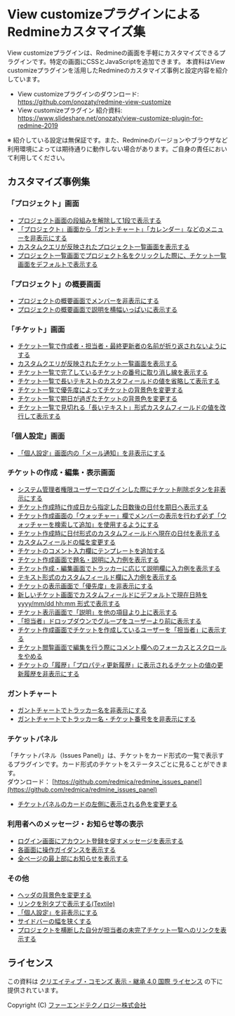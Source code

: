 # View customizeプラグインによるRedmineカスタマイズ集

View customizeプラグインは、Redmineの画面を手軽にカスタマイズできるプラグインです。特定の画面にCSSとJavaScriptを追加できます。
本資料はView customizeプラグインを活用したRedmineのカスタマイズ事例と設定内容を紹介しています。

* View customizeプラグインのダウンロード: https://github.com/onozaty/redmine-view-customize
* View customizeプラグイン 紹介資料: https://www.slideshare.net/onozaty/view-customize-plugin-for-redmine-2019

※ 紹介している設定は無保証です。また、Redmineのバージョンやブラウザなど利用環境によっては期待通りに動作しない場合があります。ご自身の責任において利用してください。

## カスタマイズ事例集

### 「プロジェクト」画面

* [プロジェクト画面の段組みを解除して1段で表示する](customizes/f6b5901b/customize.md)
* [「プロジェクト」画面から「ガントチャート」「カレンダー」などのメニューを非表示にする](customizes/de33ffd8/customize.md)
* [カスタムクエリが反映されたプロジェクト一覧画面を表示する](customizes/8fbd742a/customize.md)
* [プロジェクト一覧画面でプロジェクト名をクリックした際に、チケット一覧画面をデフォルトで表示する](customizes/13c2b2e2/customize.md)

### 「プロジェクト」の概要画面

* [プロジェクトの概要画面でメンバーを非表示にする](customizes/b36e52d2/customize.md)
* [プロジェクトの概要画面で説明を横幅いっぱいに表示する](customizes/eaa837fe/customize.md)

### 「チケット」画面

* [チケット一覧で作成者・担当者・最終更新者の名前が折り返されないようにする](customizes/5efbb0c1/customize.md)
* [カスタムクエリが反映されたチケット一覧画面を表示する](customizes/4a3d6294/customize.md)
* [チケット一覧で完了しているチケットの番号に取り消し線を表示する](customizes/a0dc300b/customize.md)
* [チケット一覧で長いテキストのカスタフィールドの値を省略して表示する](customizes/14284ae1/customize.md)
* [チケット一覧で優先度によってチケットの背景色を変更する](customizes/1f7acfab/customize.md)
* [チケット一覧で期日が過ぎたチケットの背景色を変更する](customizes/1201d1e4/customize.md)
* [チケット一覧で見切れる「長いテキスト」形式カスタムフィールドの値を改行して表示する](customizes/1f5a39bc/customize.md)


### 「個人設定」画面

* [「個人設定」画面内の「メール通知」を非表示にする](customizes/22dad0f4/customize.md)

### チケットの作成・編集・表示画面

* [システム管理者権限ユーザーでログインした際にチケット削除ボタンを非表示にする](customizes/27afbc24/customize.md)
* [チケット作成時に作成日から指定した日数後の日付を期日へ表示する](customizes/85cfc016/customize.md)
* [チケット作成画面の「ウォッチャー」欄でメンバーの表示を行わず必ず「ウォッチャーを検索して追加」を使用するようにする](customizes/3f0a014e/customize.md)
* [チケット作成時に日付形式のカスタムフィールドへ現在の日付を表示する](customizes/7f0d0fa2/customize.md)
* [カスタムフィールドの幅を変更する](customizes/25c168d1/customize.md)
* [チケットのコメント入力欄にテンプレートを追加する](customizes/52ff2644/customize.md)
* [チケット作成画面で題名・説明に入力例を表示する](customizes/01951140/customize.md)
* [チケット作成・編集画面でトラッカーに応じて説明欄に入力例を表示する](customizes/0d25011e/customize.md)
* [テキスト形式のカスタムフィールド欄に入力例を表示する](customizes/1b38e16b/customize.md)
* [チケットの表示画面で「優先度」を非表示にする](customizes/0f3bccf7/customize.md)
* [新しいチケット画面でカスタムフィールドにデフォルトで現在日時を yyyy/mm/dd hh:mm 形式で表示する](customizes/68c4adc1/customize.md)
* [チケット表示画面で「説明」を他の項目より上に表示する](customizes/a69779da/customize.md)
* [「担当者」ドロップダウンでグループをユーザーより前に表示する](customizes/c615d345/customize.md)
* [チケット作成画面でチケットを作成しているユーザーを「担当者」に表示する](customizes/f8be8ed3/customize.md)
* [チケット閲覧画面で編集を行う際にコメント欄へのフォーカスとスクロールをやめる](customizes/a0eefde8/customize.md)
* [チケットの「履歴」「プロパティ更新履歴」に表示されるチケットの値の更新履歴を非表示にする](customizes/14f8c37a/customize.md)

### ガントチャート

* [ガントチャートでトラッカー名を非表示にする](customizes/0b123b84/customize.md)
* [ガントチャートでトラッカー名・チケット番号をを非表示にする](customizes/473c1aaf/customize.md)

### チケットパネル

「チケットパネル（Issues Panel)」は、チケットをカード形式の一覧で表示するプラグインです。カード形式のチケットをステータスごとに見ることができます。  
ダウンロード： [https://github.com/redmica/redmine_issues_panel](https://github.com/redmica/redmine_issues_panel)

* [チケットパネルのカードの左側に表示される色を変更する](customizes/4a061412/customize.md)

### 利用者へのメッセージ・お知らせ等の表示

* [ログイン画面にアカウント登録を促すメッセージを表示する](customizes/fb591668/customize.md)
* [各画面に操作ガイダンスを表示する](customizes/894e7a80/customize.md)
* [全ページの最上部にお知らせを表示する](customizes/04026502/customize.md)

### その他

* [ヘッダの背景色を変更する](customizes/5be64089/customize.md)
* [リンクを別タブで表示する(Textile)](customizes/0798899d/customize.md)
* [「個人設定」を非表示にする](customizes/4eac4649/customize.md)
* [サイドバーの幅を狭くする](customizes/429ae96e/customize.md)
* [プロジェクトを横断した自分が担当者の未完了チケット一覧へのリンクを表示する](customizes/7226f2fe/customize.md)


## ライセンス

この資料は [クリエイティブ・コモンズ 表示 - 継承 4.0 国際 ライセンス](https://creativecommons.org/licenses/by-sa/4.0/) の下に提供されています。

Copyright (C) [ファーエンドテクノロジー株式会社](https://www.farend.co.jp/)
